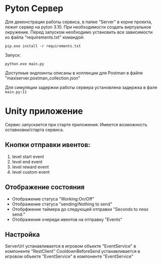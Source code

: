 # Pyton Сервер
Для демонстрации работы сервиса, в папке "Server" в корне проекта, лежит сервер на pyton 3.10.
При необходимости создать виртуальное окружение. 
Перед запуском необходимо установить все зависимости из файла "requirements.txt" командой:

``pip.exe install -r requirements.txt``

Запуск:

``python.exe main.py``

Доступные эндпоинты описаны в коллекции для Postman в файле "maxiserver.postman_collection.json"

Для симуляции задержки работы сервера установлена задержка в фале ``main.py:11``

# Unity приложение

Сервис запускается при старте приложения. 
Имеется возможность оставновки/старта сервиса.

## Кнопки отправки ивентов:
1. level start event
2. level end event
3. level reward event
4. level custom event

## Отображение состояния
- Отображение статуса "Working:On/Off"
- Отображение статуса "sending/Nothing to send"
- Отобрфжение таймера до следующей отправки "Seconds to nesx send:"
- Отображение очереди ивентов на отправку "Events"

## Настройка
ServerUrl устанавливается в игровом объекте "EventService" в компоненте "RestClient"
CooldownBeforeSend устанавливается в игровом объекте "EventService" в компоненте "EventService"

